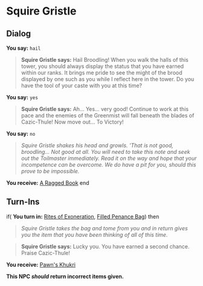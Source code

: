 # Squire Gristle


## Dialog

**You say:** `hail`



>**Squire Gristle says:** Hail Broodling! When you walk the halls of this tower, you should always display the status that you have earned within our ranks. It brings me pride to see the might of the brood displayed by one such as you while I reflect here in the tower. Do you have the tool of your caste with you at this time?

**You say:** `yes`



>**Squire Gristle says:** Ah... Yes... very good! Continue to work at this pace and the enemies of the Greenmist will fall beneath the blades of Cazic-Thule! Now move out... To Victory!

**You say:** `no`



>*Squire Gristle shakes his head and growls. 'That is not good, broodling... Not good at all. You will need to take this note and seek out the Toilmaster immediately. Read it on the way and hope that your incompetence can be overcome. We do have a pit for you, should this prove to be impossible.*


**You receive:**  [A Ragged Book](/item/18271)
end

## Turn-Ins



if( **You turn in:** [Rites of Exoneration](/item/18272), [Filled Penance Bag](/item/24770)) then



>*Squire Gristle takes the bag and tome from you and in return gives you the item that you have been thinking of all of this time.*


>**Squire Gristle says:** Lucky you. You have earned a second chance. Praise Cazic-Thule!


 **You receive:**  [Pawn's Khukri](/item/5120) 

**This NPC *should* return incorrect items given.**
